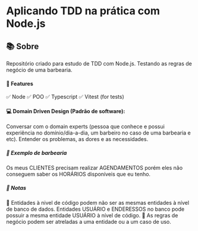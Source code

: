 # Aplicando TDD na prática com Node.js

## 📚 Sobre
Repositório criado para estudo de TDD com Node.js. Testando as regras de negócio de uma barbearia.

#### 🧪 Features
✅ Node
✅ POO
✅ Typescript
✅ Vitest (for tests)

#### 💻 Domain Driven Design (Padrão de software): 
Conversar com o domain experts (pessoa que conhece e possui experiência no domínio/dia-a-dia, um barbeiro no caso de uma barbearia e etc).
Entender os problemas, as dores e as necessidades.

##### 💈 Exemplo de barbearia
Os meus CLIENTES precisam realizar AGENDAMENTOS
porém eles não conseguem saber os HORÁRIOS disponíveis que eu tenho.


##### 📒 Notas
📌 Entidades à nivel de código podem não ser as mesmas entidades à nível de banco de dados. Entidades USUÁRIO e ENDERESSOS no banco pode possuir a mesma entidade USUÁRIO à nível de código.
📌 As regras de negócio podem ser atreladas a uma entidade ou a um caso de uso.
